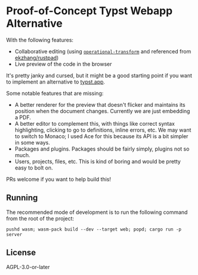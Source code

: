 # Proof-of-Concept Typst Webapp Alternative

With the following features:

- Collaborative editing (using [`operational-transform`](https://docs.rs/operational-transform) and referenced from [ekzhang/rustpad](https://github.com/ekzhang/rustpad))
- Live preview of the code in the browser

It's pretty janky and cursed, but it might be a good starting point if you want to implement an alternative to [typst.app](https://typst.app).

Some notable features that are missing:

- A better renderer for the preview that doesn't flicker and maintains its position when the document changes. Currently we are just embedding a PDF.
- A better editor to complement this, with things like correct syntax highlighting, clicking to go to definitions, inline errors, etc. We may want to switch to Monaco; I used Ace for this because its API is a bit simpler in some ways.
- Packages and plugins. Packages should be fairly simply, plugins not so much.
- Users, projects, files, etc. This is kind of boring and would be pretty easy to bolt on.

PRs welcome if you want to help build this!

## Running

The recommended mode of development is to run the following command from the root of the project:

```shell
pushd wasm; wasm-pack build --dev --target web; popd; cargo run -p server
```

## License

AGPL-3.0-or-later
